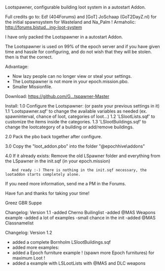 Lootspawner, configurable building loot system in a autostart Addon.

Full credits go to: Ed! (404Forums) and [GoT] JoSchaap (GoT2DayZ.nl) for the initial spawnsystem for Wasteland and Na_Palm !
Armaholic: http://forums.bistud...ing-loot-system

I have only packed the Lootspawner in a autostart Addon.

The Lootspawner is used on 99% of the epoch server and if you have given time and hassle for configuring, and do not wish that they will be stolen. then is that the correct.


Advantage:
- Now lazy people can no longer view or steal your settings.
- The Lootspawner is not more in your epoch.mission.pbo.
- Smaller Missionfile.


Download:
https://github.com/G...tspawner-Master


Install:
1.0      Configure the Lootspawner: (or paste your previous settings in it)
1.1     'Lootspawner.sqf' to change the available variables as needed  (ex. spawninterval, chance of loot, categories of loot...)
1.2     'LSlootLists.sqf' to customize the items inside the categories.
1.3     'LSlootBuildings.sqf' to change the lootcategory of a building or add/remove buildings.

2.0    Pack the pbo back together after configure.

3.0    Copy the "loot_addon.pbo" into the folder "@epochhive\addons\"

4.0    If it already exists: Remove the old LSpawner folder and everything from the LSpawner in the init.sqf (in your epoch.mission)

       And ready :-) There is nothing in the init.sqf necessary, the lootaddon starts completely alone.

 
 
If you need more information, send me a PM in the Forums.

Have fun and thanks for taking your time!

Greez GBR Suppe



Changelog: Version 1.1
-added Cherno Builinglist
-added @MAS Weapons example
-added a lot of examples
-small chance in the init
-added @MAS Classnamelist

Changelog: Version 1.2
- added a complete Bornholm LSlootBuildings.sqf
- added more examples:
- added a Epoch furniture example ! (spawn more Epoch furnitures) for maximum Loot !
- added a example with LSLootLists with @MAS and DLC weapons